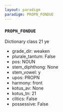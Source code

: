 ```yaml
---
layout: paradigm
paradigm: PROPN_FONDUE
---
```

### ` PROPN_FONDUE `

Dictionary class 21 ye
* grade_dir: weaken
* plurale_tantum: False
* pos: NOUN
* stem_diphthong: None
* stem_vowel: y
* upos: PROPN
* harmony: front
* kotus_av: None
* kotus_tn: 21
* clitics: False
* possessive: False
